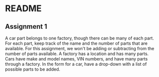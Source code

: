 # README

## Assignment 1

A car part belongs to one factory, though there can be many of each part. For each part, keep track of the name and the number of parts that are available. For this assignment, we won't be adding or subtracting from the number of parts available. A factory has a location and has many parts. Cars have make and model names, VIN numbers, and have many parts through a factory. In the form for a car, have a drop-down with a list of possible parts to be added.

